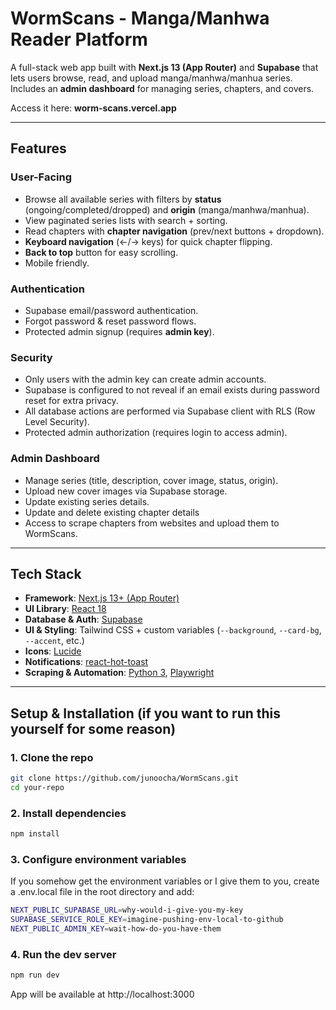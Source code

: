 # WormScans - Manga/Manhwa Reader Platform

A full-stack web app built with **Next.js 13 (App Router)** and **Supabase** that lets users browse, read, and upload manga/manhwa/manhua series.  
Includes an **admin dashboard** for managing series, chapters, and covers.

Access it here: **worm-scans.vercel.app**

---

## Features

### User-Facing

- Browse all available series with filters by **status** (ongoing/completed/dropped) and **origin** (manga/manhwa/manhua).
- View paginated series lists with search + sorting.
- Read chapters with **chapter navigation** (prev/next buttons + dropdown).
- **Keyboard navigation** (←/→ keys) for quick chapter flipping.
- **Back to top** button for easy scrolling.
- Mobile friendly.

### Authentication

- Supabase email/password authentication.
- Forgot password & reset password flows.
- Protected admin signup (requires **admin key**).

### Security

- Only users with the admin key can create admin accounts.
- Supabase is configured to not reveal if an email exists during password reset for extra privacy.
- All database actions are performed via Supabase client with RLS (Row Level Security).
- Protected admin authorization (requires login to access admin).

### Admin Dashboard

- Manage series (title, description, cover image, status, origin).
- Upload new cover images via Supabase storage.
- Update existing series details.
- Update and delete existing chapter details
- Access to scrape chapters from websites and upload them to WormScans.

---

## Tech Stack

- **Framework**: [Next.js 13+ (App Router)](https://nextjs.org/)
- **UI Library**: [React 18](https://react.dev/)
- **Database & Auth**: [Supabase](https://supabase.com/)
- **UI & Styling**: Tailwind CSS + custom variables (`--background`, `--card-bg`, `--accent`, etc.)
- **Icons**: [Lucide](https://lucide.dev/)
- **Notifications**: [react-hot-toast](https://react-hot-toast.com/)
- **Scraping & Automation**: [Python 3](https://www.python.org/), [Playwright](https://playwright.dev/python/)

---

## Setup & Installation (if you want to run this yourself for some reason)

### 1. Clone the repo

```bash
git clone https://github.com/junoocha/WormScans.git
cd your-repo
```

### 2. Install dependencies

```bash
npm install
```

### 3. Configure environment variables

If you somehow get the environment variables or I give them to you, create a .env.local file in the root directory and add:

```bash
NEXT_PUBLIC_SUPABASE_URL=why-would-i-give-you-my-key
SUPABASE_SERVICE_ROLE_KEY=imagine-pushing-env-local-to-github
NEXT_PUBLIC_ADMIN_KEY=wait-how-do-you-have-them
```

### 4. Run the dev server

```bash
npm run dev
```

App will be available at http://localhost:3000
